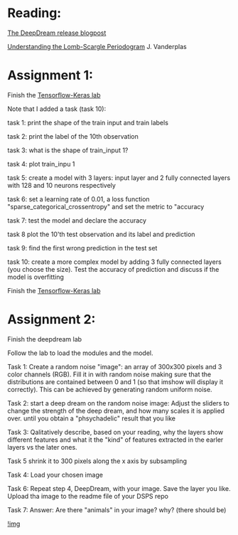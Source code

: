
# Reading: 

[The DeepDream release blogpost](https://ai.googleblog.com/2015/06/inceptionism-going-deeper-into-neural.html)

[Understanding the Lomb-Scargle Periodogram](https://arxiv.org/abs/1703.09824) J. Vanderplas


# Assignment 1:

Finish the [Tensorflow-Keras lab](https://github.com/fedhere/DSPS/blob/master/lab12/lab12_tensorflow.ipynb)

Note that I added a task (task 10):


task 1: print the shape of the train input and train labels

task 2: print the label of the 10th observation

task 3: what is the shape of train_input 1?

task 4: plot train_inpu 1

task 5: create a model with 3 layers: input layer and 2 fully connected layers with 128 and 10 neurons respectively

task 6: set a learning rate of 0.01, a loss function "sparse_categorical_crossentropy" and set the metric to "accuracy

task 7: test the model and declare the accuracy

task 8 plot the 10'th test observation and its label and prediction

task 9: find the first wrong prediction in the test set

task 10: create a more complex model by adding 3 fully connected layers (you choose the size). Test the accuracy of prediction and discuss if the model is overfitting


Finish the [Tensorflow-Keras lab](https://github.com/fedhere/DSPS/blob/master/lab12/lab12_tensorflow.ipynb)


# Assignment 2:

Finish the deepdream lab

Follow the lab to load the modules and the model. 

Task 1: Create a random noise "image": an array of 300x300 pixels and 3 color channels (RGB). Fill it in with random noise making sure that the distributions are contained between 0 and 1 (so that imshow will display it correctly). This can be achieved by generating random uniform noise.

Task 2: start a deep dream on the random noise image: Adjust the sliders to change the strength of the deep dream, and how many scales it is applied over. until you obtain a "phsychadelic" result that you like

Task 3:  Qalitatively describe, based on your reading, why the layers show different features and what it the "kind" of features extracted in the earler layers vs the later ones.


Task 5 shrink it to 300 pixels along the x axis by subsampling

Task 4: Load your chosen image 

Task 6: Repeat step 4, DeepDream, with your image. Save the layer you like. Upload tha image to the readme file of your DSPS repo

Task 7: Answer: Are there "animals" in your image? why? (there should be)


[!img](https://github.com/fedhere/DSPS/blob/master/HW12/Screen%20Shot%202019-11-21%20at%209.50.48%20AM.png)
